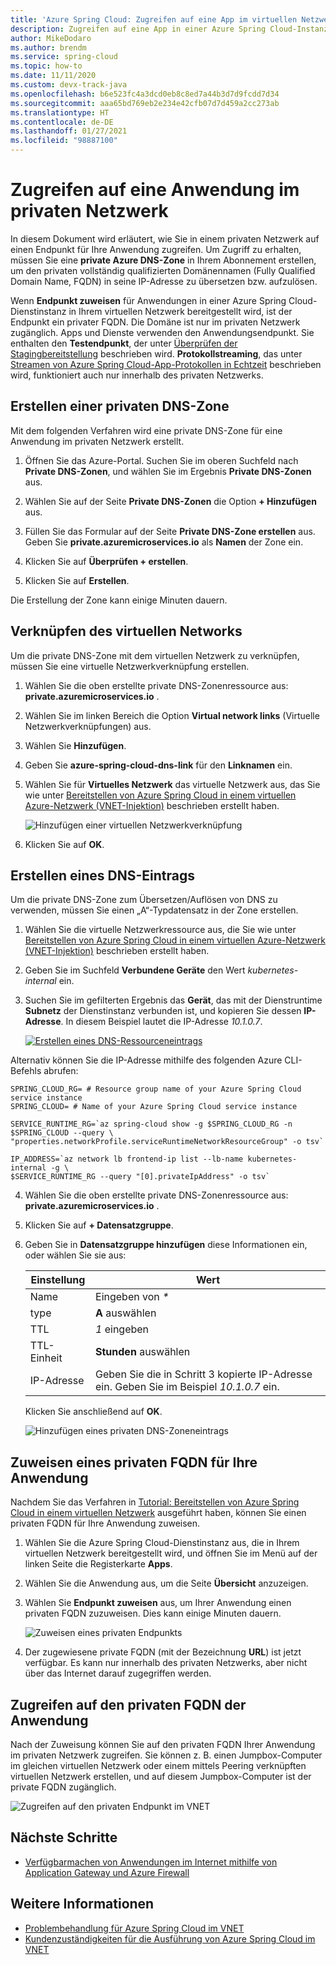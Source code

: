 ```yaml
---
title: 'Azure Spring Cloud: Zugreifen auf eine App im virtuellen Netzwerk'
description: Zugreifen auf eine App in einer Azure Spring Cloud-Instanz im virtuellen Netzwerk.
author: MikeDodaro
ms.author: brendm
ms.service: spring-cloud
ms.topic: how-to
ms.date: 11/11/2020
ms.custom: devx-track-java
ms.openlocfilehash: b6e523fc4a3dcd0eb8c8ed7a44b3d7d9fcdd7d34
ms.sourcegitcommit: aaa65bd769eb2e234e42cfb07d7d459a2cc273ab
ms.translationtype: HT
ms.contentlocale: de-DE
ms.lasthandoff: 01/27/2021
ms.locfileid: "98887100"
---
```

# <a name="access-your-application-in-a-private-network"></a>Zugreifen auf eine Anwendung im privaten Netzwerk

In diesem Dokument wird erläutert, wie Sie in einem privaten Netzwerk auf einen Endpunkt für Ihre Anwendung zugreifen.  Um Zugriff zu erhalten, müssen Sie eine **private Azure DNS-Zone** in Ihrem Abonnement erstellen, um den privaten vollständig qualifizierten Domänennamen (Fully Qualified Domain Name, FQDN) in seine IP-Adresse zu übersetzen bzw. aufzulösen.

Wenn **Endpunkt zuweisen** für Anwendungen in einer Azure Spring Cloud-Dienstinstanz in Ihrem virtuellen Netzwerk bereitgestellt wird, ist der Endpunkt ein privater FQDN. Die Domäne ist nur im privaten Netzwerk zugänglich. Apps und Dienste verwenden den Anwendungsendpunkt. Sie enthalten den **Testendpunkt**, der unter [Überprüfen der Stagingbereitstellung](spring-cloud-howto-staging-environment.md#verify-the-staging-deployment) beschrieben wird. **Protokollstreaming**, das unter [Streamen von Azure Spring Cloud-App-Protokollen in Echtzeit](spring-cloud-howto-log-streaming.md) beschrieben wird, funktioniert auch nur innerhalb des privaten Netzwerks.

## <a name="create-a-private-dns-zone"></a>Erstellen einer privaten DNS-Zone

Mit dem folgenden Verfahren wird eine private DNS-Zone für eine Anwendung im privaten Netzwerk erstellt.

1. Öffnen Sie das Azure-Portal. Suchen Sie im oberen Suchfeld nach **Private DNS-Zonen**, und wählen Sie im Ergebnis **Private DNS-Zonen** aus.

2. Wählen Sie auf der Seite **Private DNS-Zonen** die Option **+ Hinzufügen** aus.

3. Füllen Sie das Formular auf der Seite **Private DNS-Zone erstellen** aus. Geben Sie **<span>private.azuremicroservices.io</span>** als **Namen** der Zone ein.

4. Klicken Sie auf **Überprüfen + erstellen**.

5. Klicken Sie auf **Erstellen**.

Die Erstellung der Zone kann einige Minuten dauern.

## <a name="link-the-virtual-network"></a>Verknüpfen des virtuellen Networks

Um die private DNS-Zone mit dem virtuellen Netzwerk zu verknüpfen, müssen Sie eine virtuelle Netzwerkverknüpfung erstellen.

1. Wählen Sie die oben erstellte private DNS-Zonenressource aus: **<span>private.azuremicroservices.io</span>** . 

2. Wählen Sie im linken Bereich die Option **Virtual network links** (Virtuelle Netzwerkverknüpfungen) aus.

3. Wählen Sie **Hinzufügen**.

4. Geben Sie **azure-spring-cloud-dns-link** für den **Linknamen** ein.

5. Wählen Sie für **Virtuelles Netzwerk** das virtuelle Netzwerk aus, das Sie wie unter [Bereitstellen von Azure Spring Cloud in einem virtuellen Azure-Netzwerk (VNET-Injektion)](spring-cloud-tutorial-deploy-in-azure-virtual-network.md) beschrieben erstellt haben.

    ![Hinzufügen einer virtuellen Netzwerkverknüpfung](media/spring-cloud-access-app-vnet/add-virtual-network-link.png)

6. Klicken Sie auf **OK**.

## <a name="create-dns-record"></a>Erstellen eines DNS-Eintrags

Um die private DNS-Zone zum Übersetzen/Auflösen von DNS zu verwenden, müssen Sie einen „A“-Typdatensatz in der Zone erstellen.

1. Wählen Sie die virtuelle Netzwerkressource aus, die Sie wie unter [Bereitstellen von Azure Spring Cloud in einem virtuellen Azure-Netzwerk (VNET-Injektion)](spring-cloud-tutorial-deploy-in-azure-virtual-network.md) beschrieben erstellt haben.

2. Geben Sie im Suchfeld **Verbundene Geräte** den Wert *kubernetes-internal* ein.

3. Suchen Sie im gefilterten Ergebnis das **Gerät**, das mit der Dienstruntime **Subnetz** der Dienstinstanz verbunden ist, und kopieren Sie dessen **IP-Adresse**. In diesem Beispiel lautet die IP-Adresse *10.1.0.7*.

    [ ![Erstellen eines DNS-Ressourceneintrags](media/spring-cloud-access-app-vnet/create-dns-record.png) ](media/spring-cloud-access-app-vnet/create-dns-record.png)

Alternativ können Sie die IP-Adresse mithilfe des folgenden Azure CLI-Befehls abrufen:

```azurecli
SPRING_CLOUD_RG= # Resource group name of your Azure Spring Cloud service instance
SPRING_CLOUD= # Name of your Azure Spring Cloud service instance

SERVICE_RUNTIME_RG=`az spring-cloud show -g $SPRING_CLOUD_RG -n $SPRING_CLOUD --query \
"properties.networkProfile.serviceRuntimeNetworkResourceGroup" -o tsv`

IP_ADDRESS=`az network lb frontend-ip list --lb-name kubernetes-internal -g \
$SERVICE_RUNTIME_RG --query "[0].privateIpAddress" -o tsv`
```

4. Wählen Sie die oben erstellte private DNS-Zonenressource aus: **<span>private.azuremicroservices.io</span>** .

5. Klicken Sie auf **+ Datensatzgruppe**.

6. Geben Sie in **Datensatzgruppe hinzufügen** diese Informationen ein, oder wählen Sie sie aus:

    |Einstellung     |Wert                                                                      |
    |------------|---------------------------------------------------------------------------|
    |Name        |Eingeben von *\**                                                                 |
    |type        |**A** auswählen                                                               |
    |TTL         |*1* eingeben                                                                  |
    |TTL-Einheit    |**Stunden** auswählen                                                           |
    |IP-Adresse  |Geben Sie die in Schritt 3 kopierte IP-Adresse ein. Geben Sie im Beispiel *10.1.0.7* ein.    |

    Klicken Sie anschließend auf **OK**.

    ![Hinzufügen eines privaten DNS-Zoneneintrags](media/spring-cloud-access-app-vnet/private-dns-zone-add-record.png)

## <a name="assign-private-fqdn-for-your-application"></a>Zuweisen eines privaten FQDN für Ihre Anwendung

Nachdem Sie das Verfahren in [Tutorial: Bereitstellen von Azure Spring Cloud in einem virtuellen Netzwerk](spring-cloud-tutorial-deploy-in-azure-virtual-network.md) ausgeführt haben, können Sie einen privaten FQDN für Ihre Anwendung zuweisen.

1. Wählen Sie die Azure Spring Cloud-Dienstinstanz aus, die in Ihrem virtuellen Netzwerk bereitgestellt wird, und öffnen Sie im Menü auf der linken Seite die Registerkarte **Apps**.

2. Wählen Sie die Anwendung aus, um die Seite **Übersicht** anzuzeigen.

3. Wählen Sie **Endpunkt zuweisen** aus, um Ihrer Anwendung einen privaten FQDN zuzuweisen. Dies kann einige Minuten dauern.

    ![Zuweisen eines privaten Endpunkts](media/spring-cloud-access-app-vnet/assign-private-endpoint.png)

4. Der zugewiesene private FQDN (mit der Bezeichnung **URL**) ist jetzt verfügbar. Es kann nur innerhalb des privaten Netzwerks, aber nicht über das Internet darauf zugegriffen werden.

## <a name="access-application-private-fqdn"></a>Zugreifen auf den privaten FQDN der Anwendung

Nach der Zuweisung können Sie auf den privaten FQDN Ihrer Anwendung im privaten Netzwerk zugreifen. Sie können z. B. einen Jumpbox-Computer im gleichen virtuellen Netzwerk oder einem mittels Peering verknüpften virtuellen Netzwerk erstellen, und auf diesem Jumpbox-Computer ist der private FQDN zugänglich.

![Zugreifen auf den privaten Endpunkt im VNET](media/spring-cloud-access-app-vnet/access-private-endpoint.png)

## <a name="next-steps"></a>Nächste Schritte

- [Verfügbarmachen von Anwendungen im Internet mithilfe von Application Gateway und Azure Firewall](spring-cloud-expose-apps-gateway-azure-firewall.md)

## <a name="see-also"></a>Weitere Informationen

- [Problembehandlung für Azure Spring Cloud im VNET](spring-cloud-troubleshooting-vnet.md)
- [Kundenzuständigkeiten für die Ausführung von Azure Spring Cloud im VNET](spring-cloud-vnet-customer-responsibilities.md)